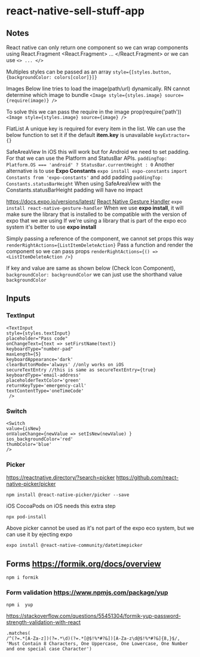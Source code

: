 # react-native-sell-stuff-app

## Notes

React native can only return one component so we can wrap components using React.Fragment
    <React.Fragment>
        ...
    </React.Fragment>
or we can use `<> ... </>`

Multiples styles can be passed as an array
`style={[styles.button, {backgroundColor: colors[color]}]}`

Images
Below line tries to load the image(path/url) dynamically. RN cannot determine which image to bundle
`<Image style={styles.image} source={require(image)} />`

To solve this we can pass the require in the image prop(require('path'))
`<Image style={styles.image} source={image} />`

FlatList
A unique key is required for every item in the list. We can use the below function to set it if the default **item.key** is unavailable
`keyExtractor={}`

SafeAreaView
In iOS this will work but for Android we need to set padding. For that we can use the Platform and StatusBar APIs.
`paddingTop: Platform.OS === 'android' ? StatusBar.currentHeight : 0`
Another alternative is to use **Expo Constants**
`expo install expo-constants`
`import Constants from 'expo-constants'`
and add padding
`paddingTop: Constants.statusBarHeight`
When using SafeAreaView with the Constants.statusBarHeight padding will have no impact

<https://docs.expo.io/versions/latest/>
[React Native Gesture Handler](https://docs.swmansion.com/react-native-gesture-handler/)
`expo install react-native-gesture-handler`
When we use **expo install**, it will make sure the library that is installed to be compatible with the version of expo that we are using
If we're using a library that is part of the expo eco system it's better to use **expo install**

Simply passing a reference of the component, we cannot set props this way
`renderRightActions={ListItemDeleteAction}`
Pass a function and render the component so we can pass props
`renderRightActions={() => <ListItemDeleteAction />}`

If key and value are same as shown below (Check Icon Component),
`backgroundColor: backgroundColor`
we can just use the shorthand value
`backgroundColor`

## Inputs

### TextInput

    <TextInput
    style={styles.textInput}
    placeholder="Pass code"
    onChangeText={text => setFirstName(text)}
    keyboardType="number-pad"
    maxLength={5}
    keyboardAppearance='dark'
    clearButtonMode='always' //only works on iOS
    secureTextEntry //this is same as secureTextEntry={true}
    keyboardType='email-address' 
    placeholderTextColor='green' 
    returnKeyType='emergency-call' 
    textContentType='oneTimeCode'
     />

### Switch

    <Switch 
    value={isNew} 
    onValueChange={newValue => setIsNew(newValue) } 
    ios_backgroundColor='red' 
    thumbColor='blue' 
    />

### Picker

<https://reactnative.directory/?search=picker>
<https://github.com/react-native-picker/picker>

`npm install @react-native-picker/picker --save`

iOS
CocoaPods on iOS needs this extra step

`npx pod-install`

Above picker cannot be used as it's not part of the expo eco system, but we can use it by ejecting expo

`expo install @react-native-community/datetimepicker`

## Forms <https://formik.org/docs/overview>

`npm i formik`

### Form validation <https://www.npmjs.com/package/yup>

`npm i  yup`

<https://stackoverflow.com/questions/55451304/formik-yup-password-strength-validation-with-react>

    .matches(
    /^(?=.*[A-Za-z])(?=.*\d)(?=.*[@$!%*#?&])[A-Za-z\d@$!%*#?&]{8,}$/,
    'Must Contain 8 Characters, One Uppercase, One Lowercase, One Number and one special case Character')

